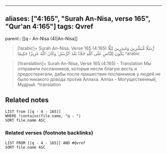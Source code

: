 
---
aliases: ["4:165", "Surah An-Nisa, verse 165", "Qur'an 4:165"]
tags: Qvref
---

parent:: [[q - An-Nisa (4)|An-Nisa]]

> [!arabic]+ Surah An-Nisa, Verse 165 (4:165)
> <span class="quran-arabic">رُّسُلًا مُّبَشِّرِينَ وَمُنذِرِينَ لِئَلَّا يَكُونَ لِلنَّاسِ عَلَى ٱللَّهِ حُجَّةٌۢ بَعْدَ ٱلرُّسُلِ ۚ وَكَانَ ٱللَّهُ عَزِيزًا حَكِيمًا</span>
^arabic

> [!translation]+ Surah An-Nisa, Verse 165 (4:165) - Translation
> Мы отправили посланников, которые несли благую весть и предостерегали, дабы после пришествия посланников у людей не было никакого довода против Аллаха. Аллах - Могущественный, Мудрый.
^translation



## Related notes
```dataview
LIST from [[q - 4 - 165]]
WHERE !contains(file.name, "q - ")
SORT file.name ASC
```

### Related verses (footnote backlinks)
```dataview
LIST FROM [[q - 4 - 165]] AND #Qvref
SORT file.name ASC
```

